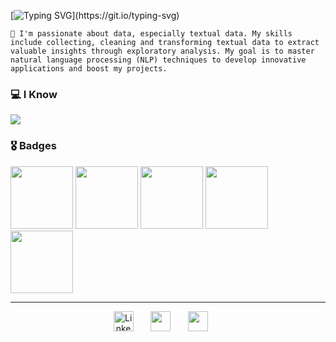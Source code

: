 [![Typing SVG](https://readme-typing-svg.herokuapp.com/?color=f75c7e&size=35&center=true&vCenter=true&width=1000&lines=Welcome+to+my+GitHub+👋;My+name+is+Thiago;Im+a+Data+Science+Student+!!;)](https://git.io/typing-svg)

`🔸 I'm passionate about data, especially textual data. My skills include collecting, cleaning and transforming textual data to extract valuable insights through exploratory analysis. My goal is to master natural language processing (NLP) techniques to develop innovative applications and boost my projects.`

  <h3>💻 I Know</h3>
  <a href="https://github.com/Mustasheep"><img src="https://go-skill-icons.vercel.app/api/icons?i=jupyter,r,py,numpy,pandas,matplotlib,seaborn,pytorch,sklearn,opencv,linux,git,mysql,postgresql,pbi,looker,figma,gcp,aws,azure" />
  </a> 

<h3>🎖 Badges</h3>

[<img src="https://images.credly.com/size/220x220/images/00634f82-b07f-4bbd-a6bb-53de397fc3a6/image.png" width="100" height="auto">](https://www.credly.com/earner/earned/badge/ea3f26ca-737f-445a-83d5-b7d3b58d6bd5)
[<img src="https://images.credly.com/size/220x220/images/4dda8ae4-99ee-476c-bca3-6f0adbab42fe/image.png" width="100" height="auto">](https://www.credly.com/earner/earned/badge/0713b3f2-d6e9-474f-8b7b-e540a0d77549)
[<img src="https://certwizard.com/sites/default/files/styles/440xauto/public/2022-10/SC-900-exam-cbt-proxy-assistance-certwizard.png?itok=2TL4g49N" width="100" height="auto">](https://learn.microsoft.com/pt-br/users/75925364/credentials/9f735daa330541de?ref=https%3A%2F%2Fwww.linkedin.com%2F)
[<img src="https://certwizard.com/sites/default/files/2022-10/AI-102-exam-cbt-proxy-assistance-certwizard.png" width="100" height="auto">](https://learn.microsoft.com/pt-br/users/75925364/credentials/9f735daa330541de?ref=https%3A%2F%2Fwww.linkedin.com%2F)
[<img src="https://media.licdn.com/dms/image/D4D22AQFE05mISeuJBQ/feedshare-shrink_800/0/1693979860879?e=2147483647&v=beta&t=auy_ROpWetAhqlw5ic4hMviIWkKaXBKSwcvVftit3rI" width="100" height="auto">](https://learn.microsoft.com/pt-br/users/75925364/credentials/9f735daa330541de?ref=https%3A%2F%2Fwww.linkedin.com%2F)

---------------

  <p align="center">
  <a href="https://www.linkedin.com/in/thiago-mustasheep"><img width="32px" alt="LinkedIn" title="LinkedIn" src="https://img.icons8.com/?size=100&id=lMUZwFHycz7a&format=png&color=000000"/></a>
  &#8287;&#8287;&#8287;&#8287;&#8287;
  <a href="https://discord.com/users/sheep8" width="32px" alt="Discord" title="Discord"><img width="32px" src="https://img.icons8.com/?size=100&id=xmpxGzSLFcZE&format=png&color=000000"/></a>
  &#8287;&#8287;&#8287;&#8287;&#8287;
  <a href="mailto:thiagoassis.scientist@gmail.com" width="32px" alt="Gmail" title="Email"><img width="32px" src="https://img.icons8.com/?size=100&id=48165&format=png&color=000000"/></a>
  &#8287;&#8287;&#8287;&#8287;&#8287;
</p>



